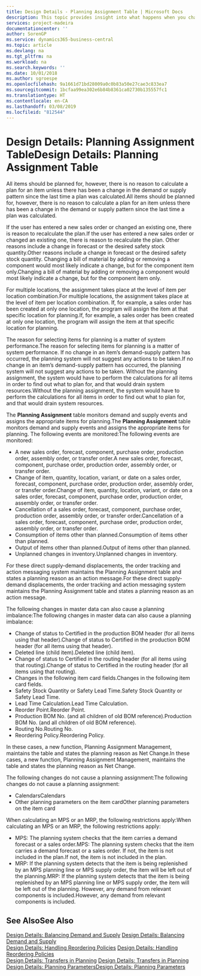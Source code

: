 ```yaml
---
title: Design Details - Planning Assignment Table | Microsoft Docs
description: This topic provides insight into what happens when you change how you plan for an item.
services: project-madeira
documentationcenter: ''
author: SorenGP
ms.service: dynamics365-business-central
ms.topic: article
ms.devlang: na
ms.tgt_pltfrm: na
ms.workload: na
ms.search.keywords: ''
ms.date: 10/01/2018
ms.author: sgroespe
ms.openlocfilehash: 9a1661d71bd28009a0c0b83a50e27cae3c833ea7
ms.sourcegitcommit: 1bcfaa99ea302e6b84b8361ca02730b135557fc1
ms.translationtype: HT
ms.contentlocale: en-CA
ms.lasthandoff: 03/08/2019
ms.locfileid: "812544"
---
```

# <a name="design-details-planning-assignment-table"></a><span data-ttu-id="07a38-103">Design Details: Planning Assignment Table</span><span class="sxs-lookup"><span data-stu-id="07a38-103">Design Details: Planning Assignment Table</span></span>
<span data-ttu-id="07a38-104">All items should be planned for, however, there is no reason to calculate a plan for an item unless there has been a change in the demand or supply pattern since the last time a plan was calculated.</span><span class="sxs-lookup"><span data-stu-id="07a38-104">All items should be planned for, however, there is no reason to calculate a plan for an item unless there has been a change in the demand or supply pattern since the last time a plan was calculated.</span></span>  

<span data-ttu-id="07a38-105">If the user has entered a new sales order or changed an existing one, there is reason to recalculate the plan.</span><span class="sxs-lookup"><span data-stu-id="07a38-105">If the user has entered a new sales order or changed an existing one, there is reason to recalculate the plan.</span></span> <span data-ttu-id="07a38-106">Other reasons include a change in forecast or the desired safety stock quantity.</span><span class="sxs-lookup"><span data-stu-id="07a38-106">Other reasons include a change in forecast or the desired safety stock quantity.</span></span> <span data-ttu-id="07a38-107">Changing a bill of material by adding or removing a component would most likely indicate a change, but for the component item only.</span><span class="sxs-lookup"><span data-stu-id="07a38-107">Changing a bill of material by adding or removing a component would most likely indicate a change, but for the component item only.</span></span>  

<span data-ttu-id="07a38-108">For multiple locations, the assignment takes place at the level of item per location combination.</span><span class="sxs-lookup"><span data-stu-id="07a38-108">For multiple locations, the assignment takes place at the level of item per location combination.</span></span> <span data-ttu-id="07a38-109">If, for example, a sales order has been created at only one location, the program will assign the item at that specific location for planning.</span><span class="sxs-lookup"><span data-stu-id="07a38-109">If, for example, a sales order has been created at only one location, the program will assign the item at that specific location for planning.</span></span>  

<span data-ttu-id="07a38-110">The reason for selecting items for planning is a matter of system performance.</span><span class="sxs-lookup"><span data-stu-id="07a38-110">The reason for selecting items for planning is a matter of system performance.</span></span> <span data-ttu-id="07a38-111">If no change in an item’s demand-supply pattern has occurred, the planning system will not suggest any actions to be taken.</span><span class="sxs-lookup"><span data-stu-id="07a38-111">If no change in an item’s demand-supply pattern has occurred, the planning system will not suggest any actions to be taken.</span></span> <span data-ttu-id="07a38-112">Without the planning assignment, the system would have to perform the calculations for all items in order to find out what to plan for, and that would drain system resources.</span><span class="sxs-lookup"><span data-stu-id="07a38-112">Without the planning assignment, the system would have to perform the calculations for all items in order to find out what to plan for, and that would drain system resources.</span></span>  

<span data-ttu-id="07a38-113">The **Planning Assignment** table monitors demand and supply events and assigns the appropriate items for planning.</span><span class="sxs-lookup"><span data-stu-id="07a38-113">The **Planning Assignment** table monitors demand and supply events and assigns the appropriate items for planning.</span></span> <span data-ttu-id="07a38-114">The following events are monitored:</span><span class="sxs-lookup"><span data-stu-id="07a38-114">The following events are monitored:</span></span>  

* <span data-ttu-id="07a38-115">A new sales order, forecast, component, purchase order, production order, assembly order, or transfer order.</span><span class="sxs-lookup"><span data-stu-id="07a38-115">A new sales order, forecast, component, purchase order, production order, assembly order, or transfer order.</span></span>  
* <span data-ttu-id="07a38-116">Change of item, quantity, location, variant, or date on a sales order, forecast, component, purchase order, production order, assembly order, or transfer order.</span><span class="sxs-lookup"><span data-stu-id="07a38-116">Change of item, quantity, location, variant, or date on a sales order, forecast, component, purchase order, production order, assembly order, or transfer order.</span></span>  
* <span data-ttu-id="07a38-117">Cancellation of a sales order, forecast, component, purchase order, production order, assembly order, or transfer order.</span><span class="sxs-lookup"><span data-stu-id="07a38-117">Cancellation of a sales order, forecast, component, purchase order, production order, assembly order, or transfer order.</span></span>  
* <span data-ttu-id="07a38-118">Consumption of items other than planned.</span><span class="sxs-lookup"><span data-stu-id="07a38-118">Consumption of items other than planned.</span></span>  
* <span data-ttu-id="07a38-119">Output of items other than planned.</span><span class="sxs-lookup"><span data-stu-id="07a38-119">Output of items other than planned.</span></span>  
* <span data-ttu-id="07a38-120">Unplanned changes in inventory.</span><span class="sxs-lookup"><span data-stu-id="07a38-120">Unplanned changes in inventory.</span></span>  

<span data-ttu-id="07a38-121">For these direct supply-demand displacements, the order tracking and action messaging system maintains the Planning Assignment table and states a planning reason as an action message.</span><span class="sxs-lookup"><span data-stu-id="07a38-121">For these direct supply-demand displacements, the order tracking and action messaging system maintains the Planning Assignment table and states a planning reason as an action message.</span></span>  

<span data-ttu-id="07a38-122">The following changes in master data can also cause a planning imbalance:</span><span class="sxs-lookup"><span data-stu-id="07a38-122">The following changes in master data can also cause a planning imbalance:</span></span>  

* <span data-ttu-id="07a38-123">Change of status to Certified in the production BOM header (for all items using that header).</span><span class="sxs-lookup"><span data-stu-id="07a38-123">Change of status to Certified in the production BOM header (for all items using that header).</span></span>  
* <span data-ttu-id="07a38-124">Deleted line (child item).</span><span class="sxs-lookup"><span data-stu-id="07a38-124">Deleted line (child item).</span></span>  
* <span data-ttu-id="07a38-125">Change of status to Certified in the routing header (for all items using that routing).</span><span class="sxs-lookup"><span data-stu-id="07a38-125">Change of status to Certified in the routing header (for all items using that routing).</span></span>  
* <span data-ttu-id="07a38-126">Changes in the following item card fields.</span><span class="sxs-lookup"><span data-stu-id="07a38-126">Changes in the following item card fields.</span></span>  
* <span data-ttu-id="07a38-127">Safety Stock Quantity or Safety Lead Time.</span><span class="sxs-lookup"><span data-stu-id="07a38-127">Safety Stock Quantity or Safety Lead Time.</span></span>  
* <span data-ttu-id="07a38-128">Lead Time Calculation.</span><span class="sxs-lookup"><span data-stu-id="07a38-128">Lead Time Calculation.</span></span>  
* <span data-ttu-id="07a38-129">Reorder Point.</span><span class="sxs-lookup"><span data-stu-id="07a38-129">Reorder Point.</span></span>  
* <span data-ttu-id="07a38-130">Production BOM No. (and all children of old BOM reference).</span><span class="sxs-lookup"><span data-stu-id="07a38-130">Production BOM No. (and all children of old BOM reference).</span></span>  
* <span data-ttu-id="07a38-131">Routing No.</span><span class="sxs-lookup"><span data-stu-id="07a38-131">Routing No.</span></span>  
* <span data-ttu-id="07a38-132">Reordering Policy.</span><span class="sxs-lookup"><span data-stu-id="07a38-132">Reordering Policy.</span></span>  

<span data-ttu-id="07a38-133">In these cases, a new function, Planning Assignment Management, maintains the table and states the planning reason as Net Change.</span><span class="sxs-lookup"><span data-stu-id="07a38-133">In these cases, a new function, Planning Assignment Management, maintains the table and states the planning reason as Net Change.</span></span>  

<span data-ttu-id="07a38-134">The following changes do not cause a planning assignment:</span><span class="sxs-lookup"><span data-stu-id="07a38-134">The following changes do not cause a planning assignment:</span></span>  

* <span data-ttu-id="07a38-135">Calendars</span><span class="sxs-lookup"><span data-stu-id="07a38-135">Calendars</span></span>  
* <span data-ttu-id="07a38-136">Other planning parameters on the item card</span><span class="sxs-lookup"><span data-stu-id="07a38-136">Other planning parameters on the item card</span></span>  

<span data-ttu-id="07a38-137">When calculating an MPS or an MRP, the following restrictions apply:</span><span class="sxs-lookup"><span data-stu-id="07a38-137">When calculating an MPS or an MRP, the following restrictions apply:</span></span>  

* <span data-ttu-id="07a38-138">MPS: The planning system checks that the item carries a demand forecast or a sales order.</span><span class="sxs-lookup"><span data-stu-id="07a38-138">MPS: The planning system checks that the item carries a demand forecast or a sales order.</span></span> <span data-ttu-id="07a38-139">If not, the item is not included in the plan.</span><span class="sxs-lookup"><span data-stu-id="07a38-139">If not, the item is not included in the plan.</span></span>  
* <span data-ttu-id="07a38-140">MRP: If the planning system detects that the item is being replenished by an MPS planning line or MPS supply order, the item will be left out of the planning.</span><span class="sxs-lookup"><span data-stu-id="07a38-140">MRP: If the planning system detects that the item is being replenished by an MPS planning line or MPS supply order, the item will be left out of the planning.</span></span> <span data-ttu-id="07a38-141">However, any demand from relevant components is included.</span><span class="sxs-lookup"><span data-stu-id="07a38-141">However, any demand from relevant components is included.</span></span>  

## <a name="see-also"></a><span data-ttu-id="07a38-142">See Also</span><span class="sxs-lookup"><span data-stu-id="07a38-142">See Also</span></span>  
<span data-ttu-id="07a38-143">[Design Details: Balancing Demand and Supply](design-details-balancing-demand-and-supply.md) </span><span class="sxs-lookup"><span data-stu-id="07a38-143">[Design Details: Balancing Demand and Supply](design-details-balancing-demand-and-supply.md) </span></span>  
<span data-ttu-id="07a38-144">[Design Details: Handling Reordering Policies](design-details-handling-reordering-policies.md) </span><span class="sxs-lookup"><span data-stu-id="07a38-144">[Design Details: Handling Reordering Policies](design-details-handling-reordering-policies.md) </span></span>  
<span data-ttu-id="07a38-145">[Design Details: Transfers in Planning](design-details-transfers-in-planning.md) </span><span class="sxs-lookup"><span data-stu-id="07a38-145">[Design Details: Transfers in Planning](design-details-transfers-in-planning.md) </span></span>  
[<span data-ttu-id="07a38-146">Design Details: Planning Parameters</span><span class="sxs-lookup"><span data-stu-id="07a38-146">Design Details: Planning Parameters</span></span>](design-details-planning-parameters.md)  
